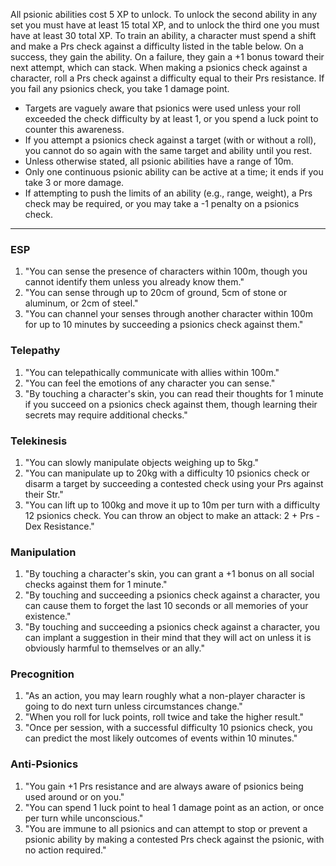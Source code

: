 All psionic abilities cost 5 XP to unlock. To unlock the second ability in any set you must have at least 15 total XP, and to  unlock the third one you must have at least 30 total XP. To train an ability, a character must spend a shift and make a Prs check against a difficulty listed in the table below. On a success, they gain the ability. On a failure, they gain a +1 bonus toward their next attempt, which can stack.
When making a psionics check against a character, roll a Prs check against a difficulty equal to their Prs resistance. If you fail any psionics check, you take 1 damage point.
- Targets are vaguely aware that psionics were used unless your roll exceeded the check difficulty by at least 1, or you spend a luck point to counter this awareness.
- If you attempt a psionics check against a target (with or without a roll), you cannot do so again with the same target and ability until you rest.
- Unless otherwise stated, all psionic abilities have a range of 10m.
- Only one continuous psionic ability can be active at a time; it ends if you take 3 or more damage.
- If attempting to push the limits of an ability (e.g., range, weight), a Prs check may be required, or you may take a -1 penalty on a psionics check.
---
### ESP
1. "You can sense the presence of characters within 100m, though you cannot identify them unless you already know them."
2. "You can sense through up to 20cm of ground, 5cm of stone or aluminum, or 2cm of steel."
3. "You can channel your senses through another character within 100m for up to 10 minutes by succeeding a psionics check against them."
### Telepathy
1. "You can telepathically communicate with allies within 100m."
2. "You can feel the emotions of any character you can sense."
3. "By touching a character's skin, you can read their thoughts for 1 minute if you succeed on a psionics check against them, though learning their secrets may require additional checks."
### Telekinesis
1. "You can slowly manipulate objects weighing up to 5kg."
2. "You can manipulate up to 20kg with a difficulty 10 psionics check or disarm a target by succeeding a contested check using your Prs against their Str."
3. "You can lift up to 100kg and move it up to 10m per turn with a difficulty 12 psionics check. You can throw an object to make an attack: 2 + Prs - Dex Resistance."
### Manipulation
1. "By touching a character's skin, you can grant a +1 bonus on all social checks against them for 1 minute."
2. "By touching and succeeding a psionics check against a character, you can cause them to forget the last 10 seconds or all memories of your existence."
3. "By touching and succeeding a psionics check against a character, you can implant a suggestion in their mind that they will act on unless it is obviously harmful to themselves or an ally."
### Precognition
1. "As an action, you may learn roughly what a non-player character is going to do next turn unless circumstances change."
2. "When you roll for luck points, roll twice and take the higher result."
3. "Once per session, with a successful difficulty 10 psionics check, you can predict the most likely outcomes of events within 10 minutes."
### Anti-Psionics
1. "You gain +1 Prs resistance and are always aware of psionics being used around or on you."
2. "You can spend 1 luck point to heal 1 damage point as an action, or once per turn while unconscious."
3. "You are immune to all psionics and can attempt to stop or prevent a psionic ability by making a contested Prs check against the psionic, with no action required."
